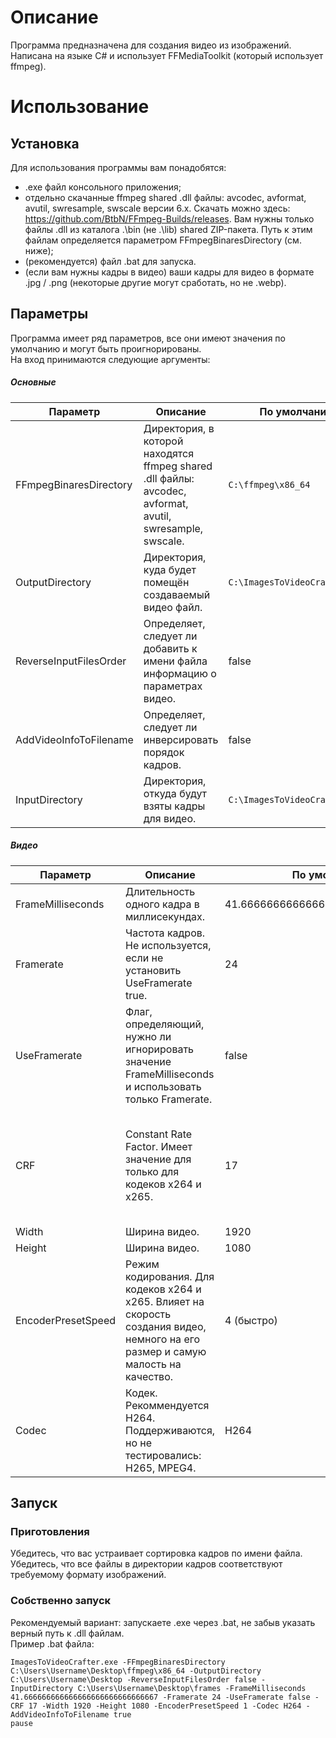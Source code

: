 # Описание
Программа предназначена для создания видео из изображений. Написана на языке C# и использует FFMediaToolkit (который использует ffmpeg). 


# Использование
## Установка
Для использования программы вам понадобятся:
- .exe файл консольного приложения;
- отдельно скачанные ffmpeg shared .dll файлы: avcodec, avformat, avutil, swresample, swscale версии 6.x. Скачать можно здесь: https://github.com/BtbN/FFmpeg-Builds/releases. Вам нужны только файлы .dll из каталога .\bin (не .\lib) shared ZIP-пакета. Путь к этим файлам определяется параметром FFmpegBinaresDirectory (см. ниже);   
- (рекомендуется) файл .bat для запуска.
- (если вам нужны кадры в видео) ваши кадры для видео в формате .jpg / .png (некоторые другие могут сработать, но не .webp).

## Параметры
Программа имеет ряд параметров, все они имеют значения по умолчанию и могут быть проигнорированы.  
На вход принимаются следующие аргументы:  

##### Основные
|Параметр|Описание|По умолчанию|Допустимые|
|---|---|---|---|
|FFmpegBinaresDirectory|Директория, в которой находятся ffmpeg shared .dll файлы: avcodec, avformat, avutil, swresample, swscale.|`C:\ffmpeg\x86_64`|`[том]:\[имя]\[имя]`|
|OutputDirectory|Директория, куда будет помещён создаваемый видео файл.|`C:\ImagesToVideoCrafter\Out`|`[том]:\[имя]\[имя]`|
|ReverseInputFilesOrder|Определяет, следует ли добавить к имени файла информацию о параметрах видео.|false|true / false|
|AddVideoInfoToFilename|Определяет, следует ли инверсировать порядок кадров.|false|true / false|
|InputDirectory|Директория, откуда будут взяты кадры для видео.|`C:\ImagesToVideoCrafter\In`|`[том]:\[имя]\[имя]`|
##### Видео
|Параметр|Описание|По умолчанию|Допустимые|
|---|---|---|---|
|FrameMilliseconds|Длительность одного кадра в миллисекундах.|41.666666666666666666666666666667|(c# double parse from string)|
|Framerate|Частота кадров. Не используется, если не установить UseFramerate true.|24||
|UseFramerate| Флаг, определяющий, нужно ли игнорировать значение FrameMilliseconds и использовать только Framerate.|false|true / false|
|CRF|Constant Rate Factor. Имеет значение для только для кодеков x264 и x265.|17|0–51 (0 - без потерь качества, большой размер; 51 - худшее качество, малый размер)|
|Width|Ширина видео.|1920||
|Height|Ширина видео.|1080||
|EncoderPresetSpeed|Режим кодирования. Для кодеков x264 и x265. Влияет на скорость создания видео, немного на его размер и самую малость на качество.|4 (быстро)|0-8 (0 - быстро, минимальное сжатие; 8 - медленно, сильное сжатие)|
|Codec|Кодек. Рекоммендуется H264. Поддерживаются, но не тестировались: H265, MPEG4.|H264|H264 / H265 / MPEG4|
 
## Запуск
### Приготовления
Убедитесь, что вас устраивает сортировка кадров по имени файла.  
Убедитесь, что все файлы в директории кадров соответствуют требуемому формату изображений. 
### Собственно запуск
Рекомендуемый вариант: запускаете .exe через .bat, не забыв указать верный путь к .dll файлам.  
Пример .bat файла:

    ImagesToVideoCrafter.exe -FFmpegBinaresDirectory C:\Users\Username\Desktop\ffmpeg\x86_64 -OutputDirectory C:\Users\Username\Desktop -ReverseInputFilesOrder false -InputDirectory C:\Users\Username\Desktop\frames -FrameMilliseconds 41.666666666666666666666666666667 -Framerate 24 -UseFramerate false -CRF 17 -Width 1920 -Height 1080 -EncoderPresetSpeed 1 -Codec H264 -AddVideoInfoToFilename true
    pause

